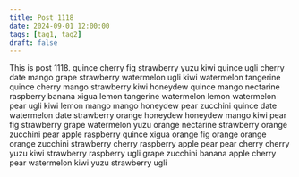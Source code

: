 ```yaml
---
title: Post 1118
date: 2024-09-01 12:00:00
tags: [tag1, tag2]
draft: false
---
```

This is post 1118.
quince
cherry
fig
strawberry
yuzu
kiwi
quince
ugli
cherry
date
mango
grape
strawberry
watermelon
ugli
kiwi
watermelon
tangerine
quince
cherry
mango
strawberry
kiwi
honeydew
quince
mango
nectarine
raspberry
banana
xigua
lemon
tangerine
watermelon
lemon
watermelon
pear
ugli
kiwi
lemon
mango
mango
honeydew
pear
zucchini
quince
date
watermelon
date
strawberry
orange
honeydew
honeydew
mango
kiwi
pear
fig
strawberry
grape
watermelon
yuzu
orange
nectarine
strawberry
orange
zucchini
pear
apple
raspberry
quince
xigua
orange
fig
orange
orange
orange
zucchini
strawberry
cherry
raspberry
apple
pear
pear
cherry
cherry
yuzu
kiwi
strawberry
raspberry
ugli
grape
zucchini
banana
apple
cherry
pear
watermelon
kiwi
yuzu
strawberry
ugli
